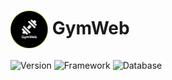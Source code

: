 <h1><img align="center" src="./logo/logo.png" width="60" > GymWeb</h1>

![Version](https://img.shields.io/badge/Version-1.0.0-brightgreen)
![Framework](https://img.shields.io/badge/Framework-SpringBoot-green)
![Database](https://img.shields.io/badge/Database-Mysql-blue)



